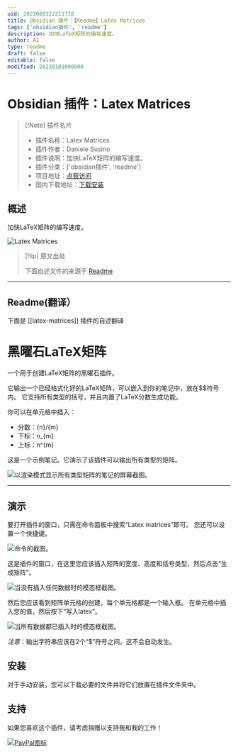 ```yaml
---
uid: 2023080322211728
title: Obsidian 插件：【Readme】Latex Matrices
tags: ['obsidian插件', 'readme']
description: 加快LaTeX矩阵的编写速度。
author: AI
type: readme
draft: false
editable: false
modified: 20230101000000
---
```


# Obsidian 插件：Latex Matrices

> [!Note] 插件名片
> - 插件名称：Latex Matrices
> - 插件作者：Daniele Susino
> - 插件说明：加快LaTeX矩阵的编写速度。
> - 插件分类：['obsidian插件', 'readme']
> - 项目地址：[点我访问](https://github.com/Deltekk/Obsidian-Latex-Matrices)
> - 国内下载地址：[下载安装](https://pkmer.cn/products/plugin/pluginMarket/?latex-matrices)

## 概述

加快LaTeX矩阵的编写速度。

![Latex Matrices](https://cdn.pkmer.cn/covers/latex-matrices.png!pkmer)

> [!tip] 原文出处
> 
>下面自述文件的来源于 [Readme](https://ghproxy.net/https://raw.githubusercontent.com/Deltekk/Obsidian-Latex-Matrices/main/README.md)
> 

---

## Readme(翻译）

下面是 [[latex-matrices]] 插件的自述翻译


# 黑曜石LaTeX矩阵

一个用于创建LaTeX矩阵的黑曜石插件。

它输出一个已经格式化好的LaTeX矩阵，可以嵌入到你的笔记中，放在$$符号内。
它支持所有类型的括号，并且内置了LaTeX分数生成功能。

你可以在单元格中插入：
  - 分数：{n}/{m}
  - 下标：n_{m}
  - 上标：n^{m}

这是一个示例笔记。它演示了该插件可以输出所有类型的矩阵。

![以渲染模式显示所有类型矩阵的笔记的屏幕截图。](./Images/MatricesExample.png)

---

## 演示

要打开插件的窗口，只需在命令面板中搜索“Latex matrices”即可。
您还可以设置一个快捷键。

![命令的截图。](./Images/MatricesExampleCommand.png)

这是插件的窗口，在这里您应该插入矩阵的宽度、高度和括号类型，然后点击“生成矩阵”。

![当没有插入任何数据时的模态框截图。](./Images/MatricesExampleCreation1.png)

然后您应该看到矩阵单元格的创建，每个单元格都是一个输入框。
在单元格中插入您的值，然后按下“写入latex”。

![当所有数据都已插入时的模态框截图。](./Images/MatricesExampleCreation2.png)

*注意*：输出字符串应该在2个“$”符号之间。这不会自动发生。

## 安装

对于手动安装，您可以下载必要的文件并将它们放置在插件文件夹中。

## 支持

如果您喜欢这个插件，请考虑捐赠以支持我和我的工作！

[![PayPal图标](https://raw.githubusercontent.com/chetachiezikeuzor/Highlightr-Plugin/master/assets/paypal.svg)](https://www.paypal.com/paypalme/DanieleSus)



